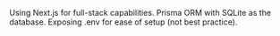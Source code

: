 Using Next.js for full-stack capabilities.
Prisma ORM with SQLite as the database.
Exposing .env for ease of setup (not best practice).
